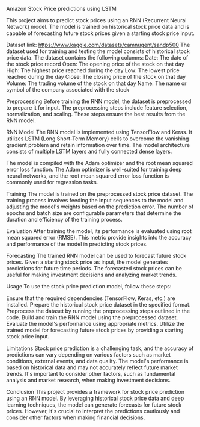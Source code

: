 Amazon Stock Price predictions using LSTM

This project aims to predict stock prices using an RNN (Recurrent Neural Network) model. The model is trained on historical stock price data and is capable of 
forecasting future stock prices given a starting stock price input.

Dataset
link: https://www.kaggle.com/datasets/camnugent/sandp500
The dataset used for training and testing the model consists of historical stock price data. The dataset contains the following columns:
Date: The date of the stock price record
Open: The opening price of the stock on that day
High: The highest price reached during the day
Low: The lowest price reached during the day
Close: The closing price of the stock on that day
Volume: The trading volume of the stock on that day
Name: The name or symbol of the company associated with the stock


Preprocessing
Before training the RNN model, the dataset is preprocessed to prepare it for input. The preprocessing steps include feature selection, normalization, and scaling. 
These steps ensure the best results from the RNN model.

RNN Model
The RNN model is implemented using TensorFlow and Keras. It utilizes LSTM (Long Short-Term Memory) cells to overcome the vanishing gradient problem and retain
information over time. The model architecture consists of multiple LSTM layers and fully connected dense layers.

The model is compiled with the Adam optimizer and the root mean squared error loss function. The Adam optimizer is well-suited for training deep neural networks, 
and the root mean squared error loss function is commonly used for regression tasks.

Training
The model is trained on the preprocessed stock price dataset. The training process involves feeding the input sequences to the model and adjusting the model's 
weights based on the prediction error. The number of epochs and batch size are configurable parameters that determine the duration and efficiency of the training process.

Evaluation
After training the model, its performance is evaluated using root mean squared error (RMSE). This metric provide insights into the accuracy and performance of the 
model in predicting stock prices.

Forecasting
The trained RNN model can be used to forecast future stock prices. Given a starting stock price as input, the model generates predictions for future time periods. 
The forecasted stock prices can be useful for making investment decisions and analyzing market trends.

Usage
To use the stock price prediction model, follow these steps:

Ensure that the required dependencies (TensorFlow, Keras, etc.) are installed.
Prepare the historical stock price dataset in the specified format.
Preprocess the dataset by running the preprocessing steps outlined in the code.
Build and train the RNN model using the preprocessed dataset.
Evaluate the model's performance using appropriate metrics.
Utilize the trained model for forecasting future stock prices by providing a starting stock price input.

Limitations
Stock price prediction is a challenging task, and the accuracy of predictions can vary depending on various factors such as market conditions, external events, 
and data quality.
The model's performance is based on historical data and may not accurately reflect future market trends.
It's important to consider other factors, such as fundamental analysis and market research, when making investment decisions.

Conclusion
This project provides a framework for stock price prediction using an RNN model. By leveraging historical stock price data and deep learning techniques, the model can 
generate forecasts for future stock prices. However, it's crucial to interpret the predictions cautiously and consider other factors when making financial decisions.


